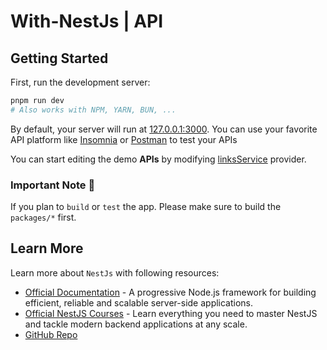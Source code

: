 # With-NestJs | API

## Getting Started

First, run the development server:

```bash
pnpm run dev
# Also works with NPM, YARN, BUN, ...
```

By default, your server will run at [127.0.0.1:3000](http://127.0.0.1:3000). You can use your favorite API platform like [Insomnia](https://insomnia.rest/) or [Postman](https://www.postman.com/) to test your APIs

You can start editing the demo **APIs** by modifying [linksService](./src/links/links.service.ts) provider.

### Important Note 🚧

If you plan to `build` or `test` the app. Please make sure to build the `packages/*` first.

## Learn More

Learn more about `NestJs` with following resources:

- [Official Documentation](https://docs.nestjs.com) - A progressive Node.js framework for building efficient, reliable and scalable server-side applications.
- [Official NestJS Courses](https://courses.nestjs.com) - Learn everything you need to master NestJS and tackle modern backend applications at any scale.
- [GitHub Repo](https://github.com/nestjs/nest)

